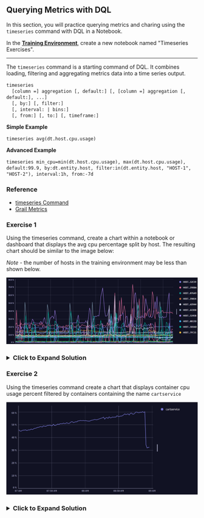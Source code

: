 ## Querying Metrics with DQL

In this section, you will practice querying metrics and charing using the `timeseries` command with DQL in a Notebook.

In the **[Training Environment](https://zex57197.apps.dynatrace.com/ui/apps/dynatrace.notebooks/notebooks)**, create a new notebook named "Timeseries Exercises".

---

The `timeseries` command is a starting command of DQL. It combines loading, filtering and aggregating metrics data into a time series output.

```
timeseries
  [column =] aggregation [, default:] [, [column =] aggregation [, default:], ...]
  [, by:] [, filter:]
  [, interval: | bins:]
  [, from:] [, to:] [, timeframe:]
```

**Simple Example**

```
timeseries avg(dt.host.cpu.usage)
```

**Advanced Example**

```
timeseries min_cpu=min(dt.host.cpu.usage), max(dt.host.cpu.usage), default:99.9, by:dt.entity.host, filter:in(dt.entity.host, "HOST-1", "HOST-2"), interval:1h, from:-7d

```

### Reference

- [timeseries Command](https://www.dynatrace.com/support/help/shortlink/dql-commands#timeseries)
- [Grail Metrics](https://www.dynatrace.com/support/help/observe-and-explore/metrics/built-in-metrics-on-grail)

### Exercise 1

Using the timeseries command, create a chart within a notebook or dashboard that displays the avg cpu percentage split by host. The resulting chart should be similar to the image below: 

_Note_ - the number of hosts in the training environment may be less than shown below.

![Host CPU](../../assets/images/CPU_by_host.png)

<H3><details>
    <summary>Click to Expand Solution</summary>

```
timeseries avg(dt.host.cpu.usage), by:{dt.entity.host}
```

</H3></details>

### Exercise 2

Using the timeseries command create a chart that displays container cpu usage percent filtered by containers containing the name `cartservice`

![cartservice](../../assets/images/cartservice.png)

<H3><details>
    <summary>Click to Expand Solution</summary>

```
timeseries avg(dt.containers.cpu.usage_percent), by:{Container}, filter: in(Container, "cartservice")
```

</H3></details>
